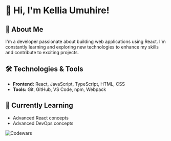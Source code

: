 # 👋 Hi, I'm Kellia Umuhire!

## 🚀 About Me
I'm a developer passionate about building web applications using React. I'm constantly learning and exploring new technologies to enhance my skills and contribute to exciting projects.

## 🛠️ Technologies & Tools
- **Frontend:** React, JavaScript, TypeScript, HTML, CSS
- **Tools:** Git, GitHub, VS Code, npm, Webpack

## 🌱 Currently Learning
- Advanced React concepts
- Advanced DevOps concepts


![Codewars](https://www.codewars.com/users/kellia-umuhire/badges/small)

